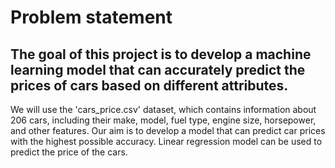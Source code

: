 <h1> Problem statement </h1>
<h2>The goal of this project is to develop a machine learning model that can accurately predict the prices of cars based on different attributes. </h2>
We will use the 'cars_price.csv' dataset, which contains information about 206 cars, including their make, model, fuel type, engine size, horsepower, and other features. 
Our aim is to develop a model that can predict car prices with the highest possible accuracy. Linear regression model can be used to predict the price of the cars.
